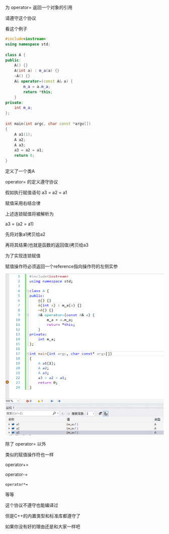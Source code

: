 
为 operator= 返回一个对象的引用

请遵守这个协议

看这个例子

```C++
#include<iostream>
using namespace std;

class A {
public:
    A() {}
    A(int a) : m_a(a) {}
    ~A() {}
    A& operator=(const A& a) {
        m_a = a.m_a;
        return *this;
    }
private:
    int m_a;
};

int main(int argc, char const *argv[])
{
    A a1(1);
    A a2;
    A a3;
    a3 = a2 = a1;
    return 0;
}
```

定义了一个类A

operator= 的定义遵守协议

假如执行赋值语句 a3 = a2 = a1

赋值采用右结合律

上述连锁赋值将被解析为

a3 = (a2 = a1)

先将对象a1拷贝给a2

再将其结果(也就是函数的返回值)拷贝给a3

为了实现连锁赋值

赋值操作符必须返回一个reference指向操作符的左侧实参

<img src="./images/09_01.png">

除了 operator= 以外

类似的赋值操作符也一样

operator+=

operator-=

`operator*=`

等等

这个协议不遵守也能编译过

但是C++的内置类型和标准库都遵守了

如果你没有好的理由还是和大家一样吧




